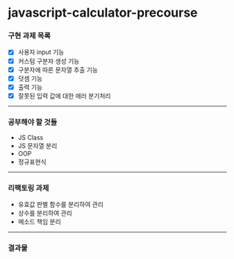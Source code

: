 # javascript-calculator-precourse

### 구현 과제 목록

- [x] 사용자 input 기능
- [x] 커스텀 구분자 생성 기능
- [x] 구분자에 따른 문자열 추출 기능
- [x] 덧셈 기능
- [x] 출력 기능
- [x] 잘못된 입력 값에 대한 에러 분기처리

---

### 공부해야 할 것들

- JS Class
- JS 문자열 분리
- OOP
- 정규표현식

---

### 리팩토링 과제

- 유효값 판별 함수를 분리하여 관리
- 상수를 분리하여 관리
- 메소드 책임 분리

---

### 결과물
